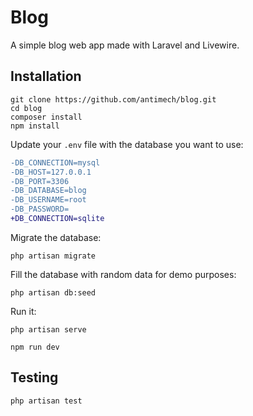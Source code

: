 # Blog

A simple blog web app made with Laravel and Livewire.


## Installation

```Shell
git clone https://github.com/antimech/blog.git
cd blog
composer install
npm install
```

Update your `.env` file with the database you want to use:
```diff
-DB_CONNECTION=mysql
-DB_HOST=127.0.0.1
-DB_PORT=3306
-DB_DATABASE=blog
-DB_USERNAME=root
-DB_PASSWORD=
+DB_CONNECTION=sqlite
```

Migrate the database:
```Shell
php artisan migrate
```

Fill the database with random data for demo purposes:
```Shell
php artisan db:seed
```

Run it:
```Shell
php artisan serve
```

```Shell
npm run dev
```


## Testing

```Shell
php artisan test
```
